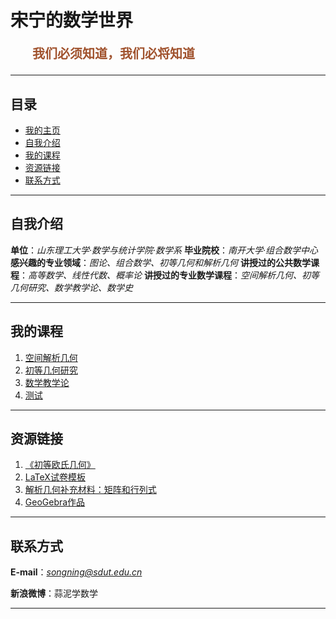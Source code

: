 # <a name="top">宋宁的数学世界 </a>

<p style="color:sienna;font-family:KaiTi;margin-left:35px;font-weight:bold;font-size:20px";>
    我们必须知道，我们必将知道
</p>

---

## 目录
+ <a href="#top"> 我的主页 </a>
+ <a href="#aboutme"> 自我介绍 </a>
+ <a href="#lecture"> 我的课程</a>
+ <a href="#source"> 资源链接</a>
+ <a href="#contact"> 联系方式</a>

---

## <a name="aboutme"> 自我介绍 </a>

**单位**：*山东理工大学·数学与统计学院·数学系*
**毕业院校**：*南开大学·组合数学中心*
**感兴趣的专业领域**：*图论、组合数学、初等几何和解析几何*
**讲授过的公共数学课程**：*高等数学、线性代数、概率论*
**讲授过的专业数学课程**：*空间解析几何、初等几何研究、数学教学论、数学史*

---

## <a name="lecture"> 我的课程</a>

1. <a href="/html/lecture/analysegeo.html">空间解析几何</a>
2. <a href="/html/lecture/basicgeo.html">初等几何研究</a>
3. <a href="/html/lecture/mathtech.html">数学教学论</a>
4. <a href="/html/k23note.html">测试</a>

---

## <a name="source"> 资源链接</a>

1. <a href="/pdf/elementary-euclidean-geometry.pdf">《初等欧氏几何》</a>
2. <a href="/others/latex/exam-SDUT/exam-SDUT.rar"> LaTeX试卷模板
3. <a href="/pdf/geometry-linear-alg.pdf">解析几何补充材料：矩阵和行列式
4. <a href="/html/ggb.html"> GeoGebra作品</a>

---

## <a name="contact"> 联系方式</a>

**E-mail**：*songning@sdut.edu.cn*

**新浪微博**：蒜泥学数学

---
